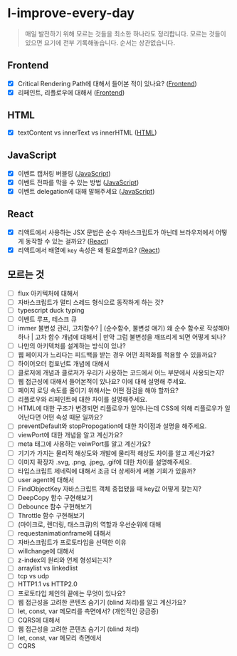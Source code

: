 # I-improve-every-day

> 매일 발전하기 위해 모르는 것들을 최소한 하나라도 정리합니다. 모르는 것들이 있으면 요기에 전부 기록해놓습니다. 순서는 상관없습니다.

## Frontend

- [x] Critical Rendering Path에 대해서 들어본 적이 있나요? ([Frontend](./Frontend/README.md/#-critical-rendering-path-))
- [x] 리페인트, 리플로우에 대해서 ([Frontend](./Frontend/README.md/#-리플로우--리페인트))

## HTML

- [x] textContent vs innerText vs innerHTML ([HTML](./HTML/README.md/#-innerhtml-vs-innertext-vs-textcontent))

## JavaScript

- [x] 이벤트 캡처링 버블링 ([JavaScript](./JavaScript/README.md/#-자바스크립트-이벤트-등록-전달-방식-이벤프-전파를-멈추는-법))
- [x] 이벤트 전파를 막을 수 있는 방법 ([JavaScript](./JavaScript/README.md/#-자바스크립트-이벤트-등록-전달-방식-이벤프-전파를-멈추는-법))
- [x] 이벤트 delegation에 대해 말해주세요 ([JavaScript](./JavaScript/README.md/#-자바스크립트-이벤트-등록-전달-방식-이벤프-전파를-멈추는-법))

## React

- [x] 리액트에서 사용하는 JSX 문법은 순수 자바스크립트가 아닌데 브라우저에서 어떻게 동작할 수 있는 걸까요? ([React](./React/README.md/#-리액트에서-사용하는-jsx-문법은-순수-자바스크립트가-아닌데-브라우저에서-어떻게-동작할-수-있는-걸까요))
- [x] 리액트에서 배열에 `key` 속성은 왜 필요할까요? ([React](./React/README.md/#-리액트에서-배열에-key-속성은-왜-필요할까요))

## 모르는 것

- [ ] flux 아키텍처에 대해서
- [ ] 자바스크립트가 멀티 스레드 형식으로 동작하게 하는 것?
- [ ] typescript duck typing
- [ ] 이벤트 루프, 테스크 큐
- [ ] immer 불변성 관리, 고차함수? | (순수함수, 불변성 얘기) 왜 순수 함수로 작성해야 하나 | 고차 함수 개념에 대해서 | 만약 그럼 불변성을 깨뜨리게 되면 어떻게 되나?
- [ ] 나만의 아키텍처를 설계하는 방식이 있나?
- [ ] 웹 페이지가 느리다는 피드백을 받는 경우 어떤 최적화를 적용할 수 있을까요?
- [ ] 하이어오더 컴포넌트 개념에 대해서
- [ ] 클로저에 개념과 클로저가 우리가 사용하는 코드에서 어느 부분에서 사용되는지?
- [ ] 웹 접근성에 대해서 들어본적이 있나요? 이에 대해 설명해 주세요.
- [ ] 페이지 로딩 속도를 줄이기 위해서는 어떤 점검을 해야 할까요?
- [ ] 리플로우와 리페인트에 대한 차이를 설명해주세요.
- [ ] HTML에 대한 구조가 변경되면 리플로우가 일어나는데 CSS에 의해 리플로우가 일어난다면 어떤 속성 때문 일까요?
- [ ] preventDefault와 stopPropogation에 대한 차이점과 설명을 해주세요.
- [ ] viewPort에 대한 개념을 알고 계신가요?
- [ ] meta 태그에 사용하는 veiwPort를 알고 계신가요?
- [ ] 기기가 가지는 물리적 해상도와 개발에 물리적 해상도 차이를 알고 계신가요?
- [ ] 이미지 확장자 .svg, .png, .jpeg, .gif에 대한 차이를 설명해주세요.
- [ ] 타입스크립트 제네릭에 대해서 조금 더 상세하게 써볼 기회가 있을까?
- [ ] user agent에 대해서
- [ ] FindObjectKey 자바스크립트 객체 중첩됐을 때 key값 어떻게 찾는지?
- [ ] DeepCopy 함수 구현해보기
- [ ] Debounce 함수 구현해보기
- [ ] Throttle 함수 구현해보기
- [ ] (마이크로, 렌더링, 태스크큐)의 역할과 우선순위에 대해
- [ ] requestanimationframe에 대해서
- [ ] 자바스크립트가 프로토타입을 선택한 이유
- [ ] willchange에 대해서
- [ ] z-index의 원리와 언제 형성되는지?
- [ ] arraylist vs linkedlist
- [ ] tcp vs udp
- [ ] HTTP1.1 vs HTTP2.0
- [ ] 프로토타입 체인의 끝에는 무엇이 있나요?
- [ ] 웹 접근성을 고려한 콘텐츠 숨기기 (blind 처리)를 알고 계신가요?
- [ ] let, const, var 메모리를 측면에서? (개인적인 궁금증)
- [ ] CQRS에 대해서
- [ ] 웹 접근성을 고려한 콘텐츠 숨기기 (blind 처리)
- [ ] let, const, var 메모리 측면에서
- [ ] CQRS
